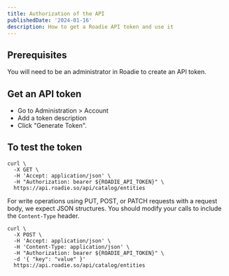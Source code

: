 ```yaml
---
title: Authorization of the API
publishedDate: '2024-01-16'
description: How to get a Roadie API token and use it
---
```


## Prerequisites

You will need to be an administrator in Roadie to create an API token.

## Get an API token

- Go to Administration > Account
- Add a token description
- Click "Generate Token".

## To test the token

```shell
curl \
  -X GET \
  -H 'Accept: application/json' \
  -H "Authorization: bearer ${ROADIE_API_TOKEN}" \
  https://api.roadie.so/api/catalog/entities
```

For write operations using PUT, POST, or PATCH requests with a request body, we expect JSON structures. You should modify your calls to include the `Content-Type` header.

```shell
curl \
  -X POST \
  -H 'Accept: application/json' \
  -H 'Content-Type: application/json' \
  -H "Authorization: bearer ${ROADIE_API_TOKEN}" \
  -d '{ "key": "value" }'
  https://api.roadie.so/api/catalog/entities
```
